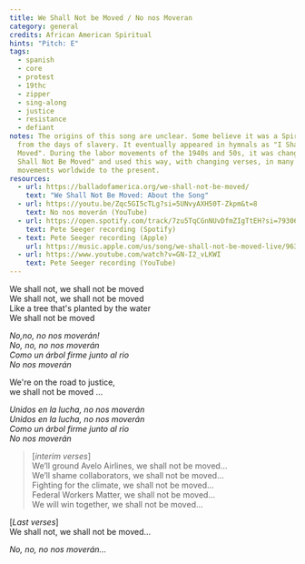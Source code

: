 ```yaml
---
title: We Shall Not be Moved / No nos Moveran
category: general
credits: African American Spiritual
hints: "Pitch: E"
tags:
  - spanish
  - core
  - protest
  - 19thc
  - zipper
  - sing-along
  - justice
  - resistance
  - defiant
notes: The origins of this song are unclear. Some believe it was a Spiritual
  from the days of slavery. It eventually appeared in hymnals as "I Shall Not Be
  Moved". During the labor movements of the 1940s and 50s, it was changed to "We
  Shall Not Be Moved" and used this way, with changing verses, in many protest
  movements worldwide to the present.
resources:
  - url: https://balladofamerica.org/we-shall-not-be-moved/
    text: "We Shall Not Be Moved: About the Song"
  - url: https://youtu.be/Zqc5GI5cTLg?si=5UNvyAXH50T-Zkpm&t=8
    text: No nos moverán (YouTube)
  - url: https://open.spotify.com/track/7zu5TqCGnNUvDfmZIgTtEH?si=7930629d6bce4eb4
    text: Pete Seeger recording (Spotify)
  - text: Pete Seeger recording (Apple)
    url: https://music.apple.com/us/song/we-shall-not-be-moved-live/96336299
  - url: https://www.youtube.com/watch?v=GN-I2_vLKWI
    text: Pete Seeger recording (YouTube)
---
```

We shall not, we shall not be moved\
We shall not, we shall not be moved\
Like a tree that's planted by the water\
We shall not be moved  

*No,no, no nos moverán!\
No, no, no nos moverán\
Como un árbol firme junto al rio\
No nos moverán*  

We're on the road to justice,\
we shall not be moved ...

*Unidos en la lucha, no nos moverán\
Unidos en la lucha, no nos moverán\
Como un árbol firme junto al rio\
No nos moverán*  

> [*interim verses*]\
> We’ll ground Avelo Airlines, we shall not be moved…\
> We’ll shame collaborators, we shall not be moved…\
> Fighting for the climate, we shall not be moved…\
> Federal Workers Matter, we shall not be moved…\
> We will win together, we shall not be moved...

[*Last verses*]\
We shall not, we shall not be moved...

*No, no, no nos moverán...*
